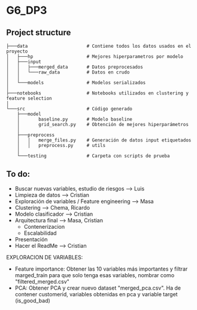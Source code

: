 # G6_DP3

## Project structure

```
├───data                      # Contiene todos los datos usados en el proyecto
│   ├───hp                    # Mejores hiperparametros por modelo
│   ├───input                 
│   │   ├───merged_data       # Datos preprocesados
│   │   └───raw_data          # Datos en crudo
│   │
│   └───models                # Modelos serializados
│
├───notebooks                 # Notebooks utilizados en clustering y feature selection
│
└───src                       # Código generado
    ├───model
    │       baseline.py       # Modelo baseline
    │       grid_search.py    # Obtención de mejores hiperparámetros
    │
    ├───preprocess            
    │   │   merge_files.py    # Generación de datos input etiquetados
    │   │   preprocess.py     # utils
    │
    └───testing               # Carpeta con scripts de prueba
```

## To do:

* Buscar nuevas variables, estudio de riesgos --> Luis
* Limpieza de datos --> Cristian
* Exploración de variables / Feature engineering --> Masa
* Clustering --> Chema, Ricardo
* Modelo clasificador --> Cristian 
* Arquitectura final --> Masa, Cristian
    - Contenerizacion
    - Escalabilidad
* Presentación
* Hacer el ReadMe --> Cristian

EXPLORACION DE VARIABLES:

- Feature importance: Obtener las 10 variables más importantes y filtrar marged_train para que solo tenga esas variables, nombrar como "filtered_merged.csv"
- PCA: Obtener PCA y crear nuevo dataset "merged_pca.csv". Ha de contener customerid, variables obtenidas en pca y variable target (is_good_bad)